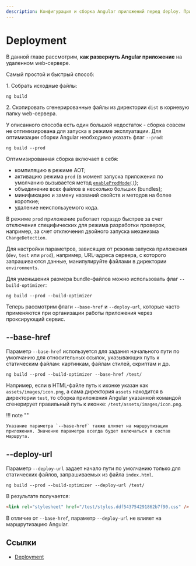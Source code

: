 ```yaml
---
description: Конфигурация и сборка Angular приложений перед deploy. Примеры с параметрами --base-href и --deploy-url.
---
```


# Deployment

В данной главе рассмотрим, **как развернуть Angular приложение** на удаленном web-сервере.

Самый простой и быстрый способ:

1.&nbsp;Собрать исходные файлы:

```
ng build
```

2.&nbsp;Скопировать сгенерированные файлы из директории `dist` в корневую папку web-сервера.

У описанного способа есть один большой недостаток - сборка совсем не оптимизирована для запуска в режиме эксплуатации. Для оптимизации сборки Angular необходимо указать флаг `--prod`:

```
ng build --prod
```

Оптимизированная сборка включает в себя:

- компиляцию в режиме AOT;
- активацию режима `prod` (в момент запуска приложения по умолчанию вызывается метод [`enableProdMode()`](https://angular.io/api/core/enableProdMode));
- объединение всех файлов в несколько больших (bundles);
- минификацию и замену названий свойств и методов на более короткие;
- удаление неиспользуемого кода.

В режиме `prod` приложение работает гораздо быстрее за счет отключения специфических для режима разработки проверок, например, за счет отключения двойного запуска механизма `ChangeDetection`.

Для настройки параметров, зависящих от режима запуска приложения (`dev`, `test` или `prod`), например, URL-адреса сервера, с которого запрашиваются данные, манипулируйте файлами в директории `environments`.

Для уменьшения размера bundle-файлов можно использовать флаг `--build-optimizer`:

```
ng build --prod --build-optimizer
```

Теперь рассмотрим флаги `--base-href` и `--deploy-url`, которые часто применяются при организации работы приложения через проксирующий сервис.

## --base-href

Параметр `--base-href` используется для задания начального пути по умолчанию для относительных ссылок, указывающих путь к статическим файлам: картинкам, файлам стилей, скриптам и др.

```
ng build --prod --build-optimizer --base-href /test/
```

Например, если в HTML-файле путь к иконке указан как `assets/images/icon.png`, а сама директория `assets` находится в директории `test`, то сборка приложения Angular указанной командой сгенерирует правильный путь к иконке: `/test/assets/images/icon.png`.

!!! note ""

    Указание параметра `--base-href` также влияет на маршрутизацию приложения. Значение параметра всегда будет включаться в состав маршрута.

## --deploy-url

Параметр `--deploy-url` задает начало пути по умолчанию только для статических файлов, запрашиваемых из файла `index.html`.

```
ng build --prod --build-optimizer --deploy-url /test/
```

В результате получается:

```html
<link rel="stylesheet" href="/test/styles.ddf543754291862b7f90.css" />
```

В отличие от `--base-href`, параметр `--deploy-url` не влияет на маршрутизацию Angular.

## Ссылки

- [Deployment](https://angular.io/start/deployment)
